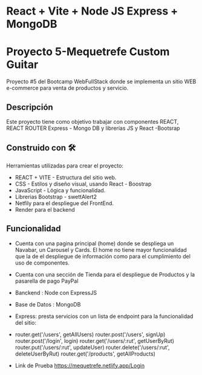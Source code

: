 # React + Vite + Node JS Express + MongoDB

# Proyecto 5-Mequetrefe Custom Guitar
Proyecto #5 del Bootcamp WebFullStack donde se implementa un sitio WEB e-commerce para venta de productos y servicio.

## Descripción

Este proyecto tiene como objetivo trabajar con componentes REACT, REACT ROUTER
Express - Mongo DB y librerías JS y React -Bootsrap


## Construido con 🛠️

Herramientas utilizadas para crear el proyecto:

* REACT + VITE - Estructura del sitio web.
* CSS - Estilos y diseño visual, usando React - Boostrap
* JavaScript - Lógica y funcionalidad.
* Librerias Bootstrap - swettAlert2
* Netfily para el despliegue del FrontEnd.
* Render para el backend 

## Funcionalidad

* Cuenta con una pagina principal (home) donde se despliega un Navabar, un Carousel y Cards.  El home no tiene mayor funcionalidad que la de el despliegue de información como para el cumplimiento del uso de componentes.

* Cuenta con una sección de Tienda para el despliegue de Productos y la pasarella de pago PayPal

* Banckend : Node con ExpressJS

* Base de Datos : MongoDB

* Express: presta servicios con un lista de endpoint para la funcionalidad del sitio:
*   router.get('/users', getAllUsers)
    router.post('/users', signUp)
    router.post('/login', login)
    router.get('/users/:rut', getUserByRut)
    router.put('/users/:rut', updateUser)
    router.delete('/users/:rut', deleteUserByRut)
    router.get('/products', getAllProducts)
  
* Link de Prueba 
https://mequetrefe.netlify.app/Login
